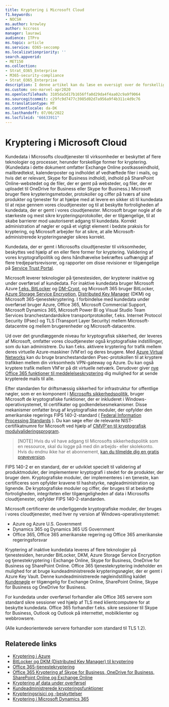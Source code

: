 ```yaml
---
title: Kryptering i Microsoft Cloud
f1.keywords:
- NOCSH
ms.author: krowley
author: kccross
manager: laurawi
audience: ITPro
ms.topic: article
ms.service: O365-seccomp
ms.localizationpriority: ''
search.appverid:
- MET150
ms.collection:
- Strat_O365_Enterprise
- M365-security-compliance
- Strat_O365_Enterprise
description: I denne artikel kan du læse en oversigt over de forskellige former for kryptering, der bruges til at beskytte kundedata i Microsoft-cloudmiljøet.
ms.custom: seo-marvel-apr2020
ms.openlocfilehash: 3105da5d17b1656ffa0d29da4f4aa02c9a9f9064
ms.sourcegitcommit: c29fc9d7477c3985d02d7a956a9f4b311c4d9c76
ms.translationtype: MT
ms.contentlocale: da-DK
ms.lasthandoff: 07/06/2022
ms.locfileid: "66633911"
---
```

# <a name="encryption-in-the-microsoft-cloud"></a>Kryptering i Microsoft Cloud

Kundedata i Microsofts cloudtjenester til virksomheder er beskyttet af flere teknologier og processer, herunder forskellige former for kryptering. (Kundedata i dette dokument omfatter Exchange Online postkasseindhold, mailbrødtekst, kalenderposter og indholdet af vedhæftede filer i mails, og hvis det er relevant, Skype for Business indhold), indhold på SharePoint Online-webstedet og de filer, der er gemt på websteder, og filer, der er uploadet til OneDrive for Business eller Skype for Business.) Microsoft bruger flere krypteringsmetoder, protokoller og ciffer på tværs af sine produkter og tjenester for at hjælpe med at levere en sikker sti til kundedata til at rejse gennem vores cloudtjenester og til at beskytte fortroligheden af kundedata, der er gemt i vores cloudtjenester. Microsoft bruger nogle af de stærkeste og mest sikre krypteringsprotokoller, der er tilgængelige, til at skabe barrierer mod uautoriseret adgang til kundedata. Korrekt administration af nøgler er også et vigtigt element i bedste praksis for kryptering, og Microsoft arbejder for at sikre, at alle Microsoft-administrerede krypteringsnøgler sikres korrekt.

Kundedata, der er gemt i Microsofts cloudtjenester til virksomheder, beskyttes ved hjælp af en eller flere former for kryptering. Validering af vores kryptografipolitik og dens håndhævelse bekræftes uafhængigt af flere tredjepartsrevisorer, og rapporter om disse revisioner er tilgængelige på [Service Trust Portal](https://aka.ms/stp).

Microsoft leverer teknologier på tjenestesiden, der krypterer inaktive og under overførsel af kundedata. For inaktive kundedata bruger Microsoft Azure [f.eks. BitLocker](/windows/device-security/bitlocker/bitlocker-overview) og [DM-Crypt](https://en.wikipedia.org/wiki/Dm-crypt), og Microsoft 365 bruger BitLocker, [Azure Storage Service Encryption](/azure/), [Distributed Key Manager](./exchange-online-secures-email-secrets.md) (DKM) og Microsoft 365-tjenestekryptering. I forbindelse med kundedata under overførsel bruger Azure, Office 365, Microsoft Commercial Support, Microsoft Dynamics 365, Microsoft Power BI og Visual Studio Team Services branchestandardsikre transportprotokoller, f.eks. Internet Protocol Security (IPsec) og TLS (Transport Layer Security) mellem Microsoft-datacentre og mellem brugerenheder og Microsoft-datacentre.

Ud over det grundlæggende niveau for kryptografisk sikkerhed, der leveres af Microsoft, omfatter vores cloudtjenester også kryptografiske indstillinger, som du kan administrere. Du kan f.eks. aktivere kryptering for trafik mellem deres virtuelle Azure-maskiner (VM'er) og deres brugere. Med [Azure Virtual Networks](https://azure.microsoft.com/services/virtual-network/) kan du bruge branchestandarden iPsec-protokollen til at kryptere trafikken mellem din virksomheds VPN-gateway og Azure. Du kan også kryptere trafik mellem VM'er på dit virtuelle netværk. Derudover giver [nye Office 365 funktioner til meddelelseskryptering](set-up-new-message-encryption-capabilities.md) dig mulighed for at sende krypterede mails til alle.

Efter standarden for driftsmæssig sikkerhed for infrastruktur for offentlige nøgler, som er en komponent i [Microsofts sikkerhedspolitik](https://servicetrust.microsoft.com/ViewPage/TrustDocuments?command=Download&downloadType=Document&downloadId=5868ecc8-50b7-4f91-b43f-640e2b99e86e&docTab=6d000410-c9e9-11e7-9a91-892aae8839ad_FAQ%20and%20White%20Papers), bruger Microsoft de kryptografiske funktioner, der er inkluderet i Windows-operativsystemet, til certifikater og godkendelsesmekanismer. Disse mekanismer omfatter brug af kryptografiske moduler, der opfylder den amerikanske regerings FIPS 140-2-standard ( [Federal Information Processing Standards](https://csrc.nist.gov/publications/PubsFIPS.html) ). Du kan søge efter de relevante NIST-certifikatnumre for Microsoft ved hjælp af [CMVP'en til kryptografisk modulvalideringsprogram](https://csrc.nist.gov/projects/cryptographic-module-validation-program/validated-modules/search).

> [NOTE] Hvis du vil have adgang til Microsofts sikkerhedspolitik som en ressource, skal du logge på med din arbejds- eller skolekonto. Hvis du endnu ikke har et abonnement, [kan du tilmelde dig en gratis prøveversion](https://servicetrust.microsoft.com/Home/TrialSubscriptions).

FIPS 140-2 er en standard, der er udviklet specielt til validering af produktmoduler, der implementerer kryptografi i stedet for de produkter, der bruger dem. Kryptografiske moduler, der implementeres i en tjeneste, kan certificeres som opfylder kravene til hashstyrke, nøgleadministration og lignende. De kryptografiske moduler og ciffer, der bruges til at beskytte fortroligheden, integriteten eller tilgængeligheden af data i Microsofts cloudtjenester, opfylder FIPS 140-2-standarden.

Microsoft certificerer de underliggende kryptografiske moduler, der bruges i vores cloudtjenester, med hver ny version af Windows-operativsystemet:

- Azure og Azure U.S. Government
- Dynamics 365 og Dynamics 365 US Government
- Office 365, Office 365 amerikanske regering og Office 365 amerikanske regeringsforsvar

Kryptering af inaktive kundedata leveres af flere teknologier på tjenestesiden, herunder BitLocker, DKM, Azure Storage Service Encryption og tjenestekryptering i Exchange Online, Skype for Business, OneDrive for Business og SharePoint Online. Office 365 tjenestekryptering indeholder en mulighed for at bruge kundeadministrerede krypteringsnøgler, der er gemt i Azure Key Vault. Denne kundeadministrerede nøgleindstilling kaldet [Kundenøgle](./customer-key-overview.md) er tilgængelig for Exchange Online, SharePoint Online, Skype for Business og OneDrive for Business.

For kundedata under overførsel forhandler alle Office 365 servere som standard sikre sessioner ved hjælp af TLS med klientcomputere for at beskytte kundedata. Office 365 forhandler f.eks. sikre sessioner til Skype for Business, Outlook og Outlook på internettet, mobilklienter og webbrowsere.

(Alle kundeorienterede servere forhandler som standard til TLS 1.2).

## <a name="related-links"></a>Relaterede links

- [Kryptering i Azure](office-365-azure-encryption.md)
- [BitLocker og DKM (Distributed Key Manager) til kryptering](office-365-bitlocker-and-distributed-key-manager-for-encryption.md)
- [Office 365-tjenestekryptering](office-365-service-encryption.md)
- [Office 365 Kryptering af Skype for Business, OneDrive for Business, SharePoint Online og Exchange Online](/compliance/assurance/assurance-encryption-for-microsoft-365-services) 
- [Kryptering af data under overførsel](/compliance/assurance/assurance-encryption-in-transit)
- [Kundeadministrerede krypteringsfunktioner](office-365-customer-managed-encryption-features.md)
- [Krypteringsrisici og -beskyttelser](office-365-encryption-risks-and-protections.md)
- [Kryptering i Microsoft Dynamics 365](office-365-encryption-in-microsoft-dynamics-365.md)
